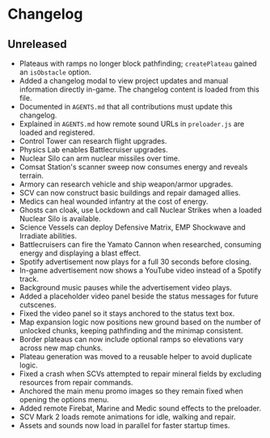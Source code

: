 # Changelog

## Unreleased

- Plateaus with ramps no longer block pathfinding; `createPlateau` gained an `isObstacle` option.
- Added a changelog modal to view project updates and manual information directly in-game. The changelog content is loaded from this file.
- Documented in `AGENTS.md` that all contributions must update this changelog.
- Explained in `AGENTS.md` how remote sound URLs in `preloader.js` are loaded and registered.
- Control Tower can research flight upgrades.
- Physics Lab enables Battlecruiser upgrades.
- Nuclear Silo can arm nuclear missiles over time.
- Comsat Station's scanner sweep now consumes energy and reveals terrain.
- Armory can research vehicle and ship weapon/armor upgrades.
- SCV can now construct basic buildings and repair damaged allies.
- Medics can heal wounded infantry at the cost of energy.
- Ghosts can cloak, use Lockdown and call Nuclear Strikes when a loaded Nuclear Silo is available.
- Science Vessels can deploy Defensive Matrix, EMP Shockwave and Irradiate abilities.
- Battlecruisers can fire the Yamato Cannon when researched, consuming energy and displaying a blast effect.
- Spotify advertisement now plays for a full 30 seconds before closing.
- In-game advertisement now shows a YouTube video instead of a Spotify track.
- Background music pauses while the advertisement video plays.
- Added a placeholder video panel beside the status messages for future cutscenes.
- Fixed the video panel so it stays anchored to the status text box.
- Map expansion logic now positions new ground based on the number of unlocked chunks, keeping pathfinding and the minimap consistent.
- Border plateaus can now include optional ramps so elevations vary across new map chunks.
- Plateau generation was moved to a reusable helper to avoid duplicate logic.
- Fixed a crash when SCVs attempted to repair mineral fields by excluding
  resources from repair commands.
- Anchored the main menu promo images so they remain fixed when opening the options menu.
- Added remote Firebat, Marine and Medic sound effects to the preloader.
- SCV Mark 2 loads remote animations for idle, walking and repair.
- Assets and sounds now load in parallel for faster startup times.

